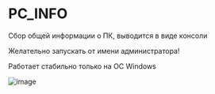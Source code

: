 # PC_INFO
Сбор общей информации о ПК, выводится в виде консоли

Желательно запускать от имени администратора!

Работает стабильно только на ОС Windows

![image](https://user-images.githubusercontent.com/104412752/225310868-18a8afbb-a6d9-45d5-8c6c-af4bb7fc65b6.png)

